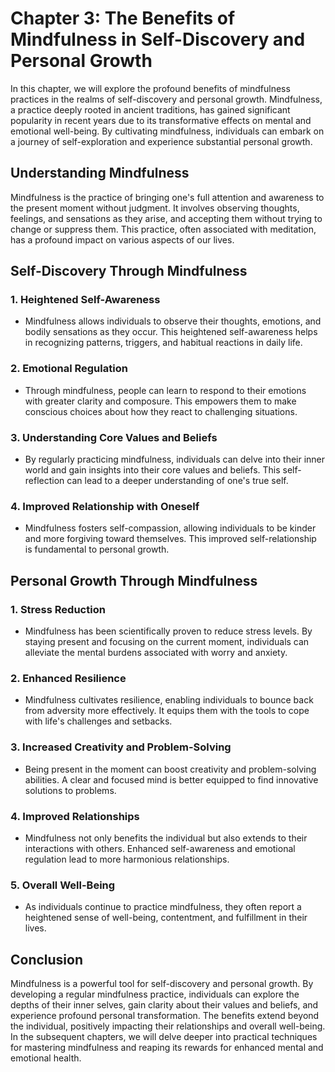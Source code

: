 Chapter 3: The Benefits of Mindfulness in Self-Discovery and Personal Growth
============================================================================

In this chapter, we will explore the profound benefits of mindfulness practices in the realms of self-discovery and personal growth. Mindfulness, a practice deeply rooted in ancient traditions, has gained significant popularity in recent years due to its transformative effects on mental and emotional well-being. By cultivating mindfulness, individuals can embark on a journey of self-exploration and experience substantial personal growth.

Understanding Mindfulness
-------------------------

Mindfulness is the practice of bringing one's full attention and awareness to the present moment without judgment. It involves observing thoughts, feelings, and sensations as they arise, and accepting them without trying to change or suppress them. This practice, often associated with meditation, has a profound impact on various aspects of our lives.

Self-Discovery Through Mindfulness
----------------------------------

### 1. **Heightened Self-Awareness**

* Mindfulness allows individuals to observe their thoughts, emotions, and bodily sensations as they occur. This heightened self-awareness helps in recognizing patterns, triggers, and habitual reactions in daily life.

### 2. **Emotional Regulation**

* Through mindfulness, people can learn to respond to their emotions with greater clarity and composure. This empowers them to make conscious choices about how they react to challenging situations.

### 3. **Understanding Core Values and Beliefs**

* By regularly practicing mindfulness, individuals can delve into their inner world and gain insights into their core values and beliefs. This self-reflection can lead to a deeper understanding of one's true self.

### 4. **Improved Relationship with Oneself**

* Mindfulness fosters self-compassion, allowing individuals to be kinder and more forgiving toward themselves. This improved self-relationship is fundamental to personal growth.

Personal Growth Through Mindfulness
-----------------------------------

### 1. **Stress Reduction**

* Mindfulness has been scientifically proven to reduce stress levels. By staying present and focusing on the current moment, individuals can alleviate the mental burdens associated with worry and anxiety.

### 2. **Enhanced Resilience**

* Mindfulness cultivates resilience, enabling individuals to bounce back from adversity more effectively. It equips them with the tools to cope with life's challenges and setbacks.

### 3. **Increased Creativity and Problem-Solving**

* Being present in the moment can boost creativity and problem-solving abilities. A clear and focused mind is better equipped to find innovative solutions to problems.

### 4. **Improved Relationships**

* Mindfulness not only benefits the individual but also extends to their interactions with others. Enhanced self-awareness and emotional regulation lead to more harmonious relationships.

### 5. **Overall Well-Being**

* As individuals continue to practice mindfulness, they often report a heightened sense of well-being, contentment, and fulfillment in their lives.

Conclusion
----------

Mindfulness is a powerful tool for self-discovery and personal growth. By developing a regular mindfulness practice, individuals can explore the depths of their inner selves, gain clarity about their values and beliefs, and experience profound personal transformation. The benefits extend beyond the individual, positively impacting their relationships and overall well-being. In the subsequent chapters, we will delve deeper into practical techniques for mastering mindfulness and reaping its rewards for enhanced mental and emotional health.
